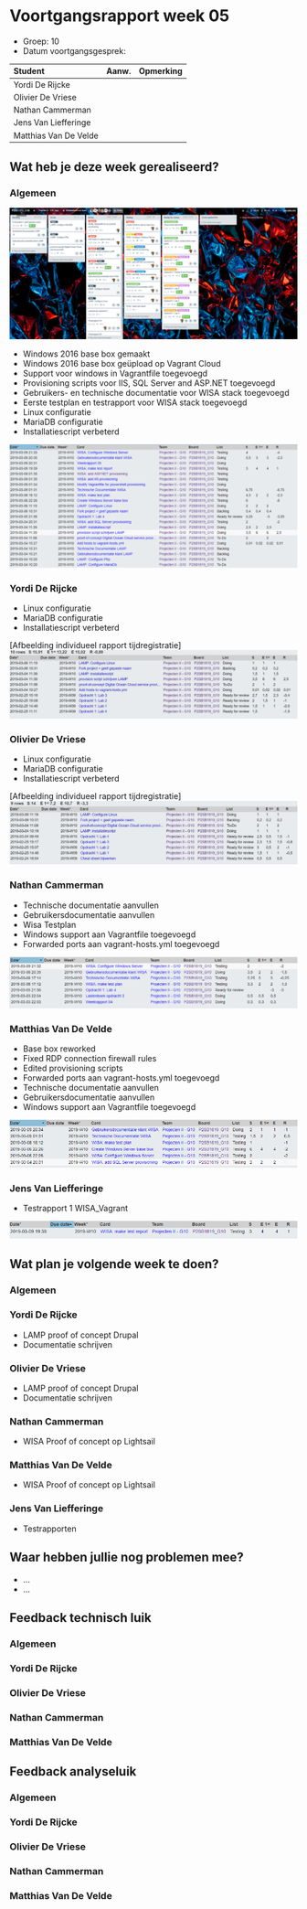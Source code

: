 # Voortgangsrapport week 05

* Groep: 10
* Datum voortgangsgesprek:

| Student  | Aanw. | Opmerking |
| :---     | :---  | :---      |
| Yordi De Rijcke |       |           |
| Olivier De Vriese |       |           |
| Nathan Cammerman |       |           |
| Jens Van Liefferinge |      |         |
| Matthias Van De Velde |       |           |

## Wat heb je deze week gerealiseerd?

### Algemeen

![Kanban-bord](week05-Kanbanbord.png)

* Windows 2016 base box gemaakt
* Windows 2016 base box geüpload op Vagrant Cloud
* Support voor windows in Vagrantfile toegevoegd
* Provisioning scripts voor IIS, SQL Server and ASP.NET toegevoegd
* Gebruikers- en technische documentatie voor WISA stack toegevoegd
* Eerste testplan en testrapport voor WISA stack toegevoegd
* Linux configuratie
* MariaDB configuratie
* Installatiescript verbeterd

![Time-per-assignment](week05-time-per-assignment.png)

### Yordi De Rijcke

* Linux configuratie
* MariaDB configuratie
* Installatiescript verbeterd

[Afbeelding individueel rapport tijdregistratie]
![Time-registration-week04-Yordi-DeRijcke](week4-5-YordiDR.JPG)

### Olivier De Vriese
* Linux configuratie
* MariaDB configuratie
* Installatiescript verbeterd

[Afbeelding individueel rapport tijdregistratie]
![Time-registration-week04-Olivier-DeVriese](week4-5-OlivierDV.JPG)

### Nathan Cammerman

* Technische documentatie aanvullen
* Gebruikersdocumentatie aanvullen
* Wisa Testplan
* Windows support aan Vagrantfile toegevoegd
* Forwarded ports aan vagrant-hosts.yml toegevoegd

![Time-registration-week05-NathanCammerman](week05-NathanCammerman.png)

### Matthias Van De Velde

* Base box reworked
* Fixed RDP connection firewall rules
* Edited provisioning scripts
* Forwarded ports aan vagrant-hosts.yml toegevoegd
* Technische documentatie aanvullen
* Gebruikersdocumentatie aanvullen
* Windows support aan Vagrantfile toegevoegd

![Time-registration-week05-MatthiasVanDeVelde](week05-MatthiasVanDeVelde.png)

### Jens Van Liefferinge

* Testrapport 1 WISA_Vagrant

![Time-registration-week05-JensVanLiefferinge](week05-JensVanLiefferinge.png)

## Wat plan je volgende week te doen?

### Algemeen
### Yordi De Rijcke
* LAMP proof of concept Drupal
* Documentatie schrijven

### Olivier De Vriese
* LAMP proof of concept Drupal
* Documentatie schrijven

### Nathan Cammerman
* WISA Proof of concept op Lightsail
### Matthias Van De Velde
* WISA Proof of concept op Lightsail
### Jens Van Liefferinge
* Testrapporten

## Waar hebben jullie nog problemen mee?

* ...
* ...

## Feedback technisch luik

### Algemeen

### Yordi De Rijcke
### Olivier De Vriese
### Nathan Cammerman
### Matthias Van De Velde

## Feedback analyseluik

### Algemeen

### Yordi De Rijcke
### Olivier De Vriese
### Nathan Cammerman
### Matthias Van De Velde

